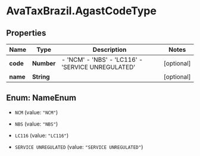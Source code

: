 # AvaTaxBrazil.AgastCodeType

## Properties
Name | Type | Description | Notes
------------ | ------------- | ------------- | -------------
**code** | **Number** | - &#39;NCM&#39; - &#39;NBS&#39; - &#39;LC116&#39; - &#39;SERVICE UNREGULATED&#39;  | [optional] 
**name** | **String** |  | [optional] 


<a name="NameEnum"></a>
## Enum: NameEnum


* `NCM` (value: `"NCM"`)

* `NBS` (value: `"NBS"`)

* `LC116` (value: `"LC116"`)

* `SERVICE UNREGULATED` (value: `"SERVICE UNREGULATED"`)




